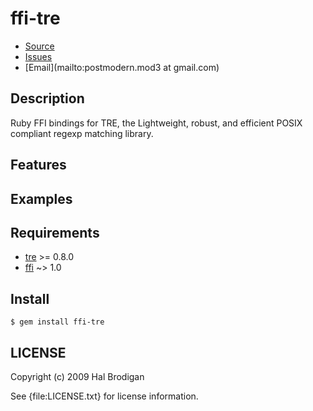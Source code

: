 # ffi-tre

* [Source](https://github.com/sophsec/ffi-tre)
* [Issues](https://github.com/sophsec/ffi-tre/issues)
* [Email](mailto:postmodern.mod3 at gmail.com)

## Description

Ruby FFI bindings for TRE, the Lightweight, robust, and efficient POSIX
compliant regexp matching library.

## Features

## Examples

## Requirements

* [tre](http://laurikari.net/tre/) >= 0.8.0
* [ffi](http://rubyforge.org/projects/ffi/) ~> 1.0

## Install

    $ gem install ffi-tre

## LICENSE

Copyright (c) 2009 Hal Brodigan

See {file:LICENSE.txt} for license information.
